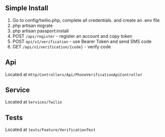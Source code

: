 ## Simple Install

1. Go to config/twilio.php, complete all credentials. and create an .env file
2. php artisan migrate
3. php artisan passport:install
4. POST `/api/register` - register an account and copy token
5. POST `api/v1/verification` - use Bearer Token and send SMS code
6. GET `/api/v1/verification/{code}` - verify code

## Api

Located at `Http/Controllers/Api/PhoneVerificationApiController`

## Service

Located at `Services/Twilio`

## Tests

Located at `tests/Feature/VerificationTest`
